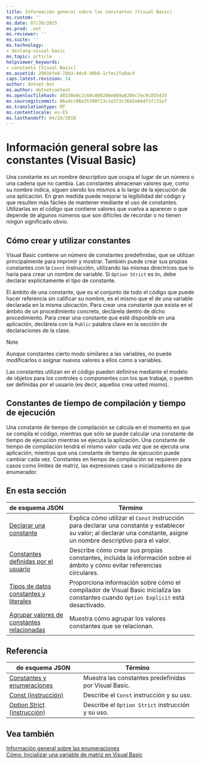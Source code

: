 ```yaml
---
title: Información general sobre las constantes (Visual Basic)
ms.custom: ''
ms.date: 07/20/2015
ms.prod: .net
ms.reviewer: ''
ms.suite: ''
ms.technology:
- devlang-visual-basic
ms.topic: article
helpviewer_keywords:
- constants [Visual Basic]
ms.assetid: 29016fe8-78b3-4dc8-90b8-1cfec2fa8ac9
caps.latest.revision: 14
author: dotnet-bot
ms.author: dotnetcontent
ms.openlocfilehash: 40330e8c2c60c866200e009a8280c7ec9c855435
ms.sourcegitcommit: 86adcc06e35390f13c1e372c36d2e044f1fc31ef
ms.translationtype: MT
ms.contentlocale: es-ES
ms.lasthandoff: 04/26/2018
---
```

# <a name="constants-overview-visual-basic"></a>Información general sobre las constantes (Visual Basic)
Una constante es un nombre descriptivo que ocupa el lugar de un número o una cadena que no cambia. Las constantes almacenan valores que, como su nombre indica, siguen siendo los mismos a lo largo de la ejecución de una aplicación. En gran medida puede mejorar la legibilidad del código y que resulten más fáciles de mantener mediante el uso de constantes. Utilizarlas en el código que contiene valores que vuelva a aparecer o que depende de algunos números que son difíciles de recordar o no tienen ningún significado obvio.  
  
## <a name="how-to-create-and-use-constants"></a>Cómo crear y utilizar constantes  
 Visual Basic contiene un número de constantes predefinidas, que se utilizan principalmente para imprimir y mostrar. También puede crear sus propias constantes con la `Const` instrucción, utilizando las mismas directrices que lo haría para crear un nombre de variable. Si `Option Strict` es `On`, debe declarar explícitamente el tipo de constante.  
  
 El ámbito de una constante, que es el conjunto de todo el código que puede hacer referencia sin calificar su nombre, es el mismo que el de una variable declarada en la misma ubicación. Para crear una constante que exista en el ámbito de un procedimiento concreto, declárela dentro de dicho procedimiento. Para crear una constante que esté disponible en una aplicación, declárela con la `Public` palabra clave en la sección de declaraciones de la clase.  
  
> [!NOTE]
>  Aunque constantes cierto modo similares a las variables, no puede modificarlos o asignar nuevos valores a ellos como a variables.  
  
 Las constantes utilizan en el código pueden definirse mediante el modelo de objetos para los controles o componentes con los que trabaja, o pueden ser definidas por el usuario (es decir, aquellos crea usted mismo).  
  
## <a name="compile-time-and-run-time-constants"></a>Constantes de tiempo de compilación y tiempo de ejecución  
 Una constante de tiempo de compilación se calcula en el momento en que se compila el código, mientras que sólo se puede calcular una constante de tiempo de ejecución mientras se ejecuta la aplicación. Una constante de tiempo de compilación tendrá el mismo valor cada vez que se ejecuta una aplicación, mientras que una constante de tiempo de ejecución puede cambiar cada vez. Constantes en tiempo de compilación se requieren para casos como límites de matriz, las expresiones case o inicializadores de enumerador.  
  
## <a name="in-this-section"></a>En esta sección  
  
|de esquema JSON|Término|  
|---|---|  
|[Declarar una constante](../../../../visual-basic/programming-guide/language-features/constants-enums/how-to-declare-a-constant.md)|Explica cómo utilizar el `Const` instrucción para declarar una constante y establecer su valor; al declarar una constante, asigne un nombre descriptivo para el valor.|  
|[Constantes definidas por el usuario](../../../../visual-basic/programming-guide/language-features/constants-enums/user-defined-constants.md)|Describe cómo crear sus propias constantes, incluida la información sobre el ámbito y cómo evitar referencias circulares.|  
|[Tipos de datos constantes y literales](../../../../visual-basic/programming-guide/language-features/constants-enums/constant-and-literal-data-types.md)|Proporciona información sobre cómo el compilador de Visual Basic inicializa las constantes cuando `Option Explicit` está desactivado.|  
|[Agrupar valores de constantes relacionadas](../../../../visual-basic/programming-guide/language-features/constants-enums/how-to-group-related-constant-values-together.md)|Muestra cómo agrupar los valores constantes que se relacionan.|  
  
## <a name="reference"></a>Referencia  
  
|de esquema JSON|Término|  
|---|---|  
|[Constantes y enumeraciones](../../../../visual-basic/language-reference/constants-and-enumerations.md)|Muestra las constantes predefinidas por Visual Basic.|  
|[Const (instrucción)](../../../../visual-basic/language-reference/statements/const-statement.md)|Describe el `Const` instrucción y su uso.|  
|[Option Strict (instrucción)](../../../../visual-basic/language-reference/statements/option-strict-statement.md)|Describe el `Option Strict` instrucción y su uso.|  
  
## <a name="see-also"></a>Vea también  
 [Información general sobre las enumeraciones](../../../../visual-basic/programming-guide/language-features/constants-enums/enumerations-overview.md)  
 [Cómo: Inicializar una variable de matriz en Visual Basic](../../../../visual-basic/programming-guide/language-features/arrays/how-to-initialize-an-array-variable.md)
